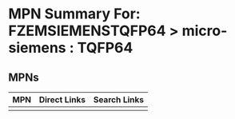 



# MPN Summary For: FZEMSIEMENSTQFP64 > micro-siemens : TQFP64

## MPNs
  

|MPN|Direct Links|Search Links|
| :--- | :--- | :--- |
||||
